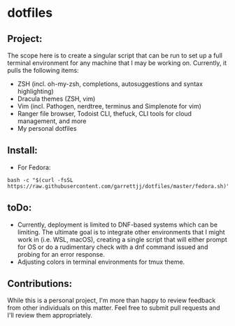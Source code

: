 # dotfiles
## Project:
The scope here is to create a singular script that can be run to set up a full terminal environment for any machine that I may be working on. Currently, it pulls the following items:
* ZSH (incl. oh-my-zsh, completions, autosuggestions and syntax highlighting)
* Dracula themes (ZSH, vim)
* Vim (incl. Pathogen, nerdtree, terminus and Simplenote for vim)
* Ranger file browser, Todoist CLI, thefuck, CLI tools for cloud management, and more
* My personal dotfiles

## Install:
* For Fedora:
```
bash -c "$(curl -fsSL https://raw.githubusercontent.com/garrettjj/dotfiles/master/fedora.sh)"
```

## toDo:
* Currently, deployment is limited to DNF-based systems which can be limiting. The ultimate goal is to integrate other environments that I might work in (i.e. WSL, macOS), creating a single script that will either prompt for OS or do a rudimentary check with a dnf command issued and probing for an error response.
* Adjusting colors in terminal environments for tmux theme.

## Contributions:
While this is a personal project, I'm more than happy to review feedback from other individuals on this matter. Feel free to submit pull requests and I'll review them appropriately.
